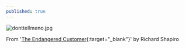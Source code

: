 ```yaml
---
published: true
---
```

![donttellmeno.jpg]({{site.baseurl}}/static/img/donttellmeno.jpg)

From '[The Endangered Customer](https://www.amazon.com/Endangered-Customer-Guarantee-Repeat-Business/dp/099800300X){:target="_blank"}' by Richard Shapiro
